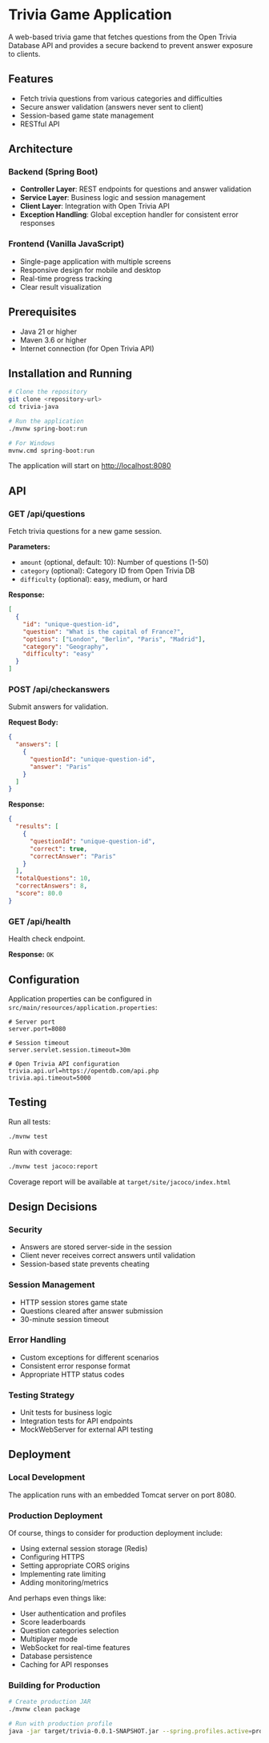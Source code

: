 # Trivia Game Application

A web-based trivia game that fetches questions from the Open Trivia Database API and provides a secure backend to prevent answer exposure to clients.

## Features

- Fetch trivia questions from various categories and difficulties
- Secure answer validation (answers never sent to client)
- Session-based game state management
- RESTful API

## Architecture

### Backend (Spring Boot)

- **Controller Layer**: REST endpoints for questions and answer validation
- **Service Layer**: Business logic and session management
- **Client Layer**: Integration with Open Trivia API
- **Exception Handling**: Global exception handler for consistent error responses

### Frontend (Vanilla JavaScript)

- Single-page application with multiple screens
- Responsive design for mobile and desktop
- Real-time progress tracking
- Clear result visualization

## Prerequisites

- Java 21 or higher
- Maven 3.6 or higher
- Internet connection (for Open Trivia API)

## Installation and Running

```bash
# Clone the repository
git clone <repository-url>
cd trivia-java

# Run the application
./mvnw spring-boot:run

# For Windows
mvnw.cmd spring-boot:run
```

The application will start on <http://localhost:8080>

## API

### GET /api/questions

Fetch trivia questions for a new game session.

**Parameters:**

- `amount` (optional, default: 10): Number of questions (1-50)
- `category` (optional): Category ID from Open Trivia DB
- `difficulty` (optional): easy, medium, or hard

**Response:**

```json
[
  {
    "id": "unique-question-id",
    "question": "What is the capital of France?",
    "options": ["London", "Berlin", "Paris", "Madrid"],
    "category": "Geography",
    "difficulty": "easy"
  }
]
```

### POST /api/checkanswers

Submit answers for validation.

**Request Body:**

```json
{
  "answers": [
    {
      "questionId": "unique-question-id",
      "answer": "Paris"
    }
  ]
}
```

**Response:**

```json
{
  "results": [
    {
      "questionId": "unique-question-id",
      "correct": true,
      "correctAnswer": "Paris"
    }
  ],
  "totalQuestions": 10,
  "correctAnswers": 8,
  "score": 80.0
}
```

### GET /api/health

Health check endpoint.

**Response:** `OK`

## Configuration

Application properties can be configured in `src/main/resources/application.properties`:

```properties
# Server port
server.port=8080

# Session timeout
server.servlet.session.timeout=30m

# Open Trivia API configuration
trivia.api.url=https://opentdb.com/api.php
trivia.api.timeout=5000
```

## Testing

Run all tests:

```bash
./mvnw test
```

Run with coverage:

```bash
./mvnw test jacoco:report
```

Coverage report will be available at `target/site/jacoco/index.html`

## Design Decisions

### Security

- Answers are stored server-side in the session
- Client never receives correct answers until validation
- Session-based state prevents cheating

### Session Management

- HTTP session stores game state
- Questions cleared after answer submission
- 30-minute session timeout

### Error Handling

- Custom exceptions for different scenarios
- Consistent error response format
- Appropriate HTTP status codes

### Testing Strategy

- Unit tests for business logic
- Integration tests for API endpoints
- MockWebServer for external API testing

## Deployment

### Local Development

The application runs with an embedded Tomcat server on port 8080.

### Production Deployment

Of course, things to consider for production deployment include:

- Using external session storage (Redis)
- Configuring HTTPS
- Setting appropriate CORS origins
- Implementing rate limiting
- Adding monitoring/metrics

And perhaps even things like:

- User authentication and profiles
- Score leaderboards
- Question categories selection
- Multiplayer mode
- WebSocket for real-time features
- Database persistence
- Caching for API responses

### Building for Production

```bash
# Create production JAR
./mvnw clean package

# Run with production profile
java -jar target/trivia-0.0.1-SNAPSHOT.jar --spring.profiles.active=prod
```
